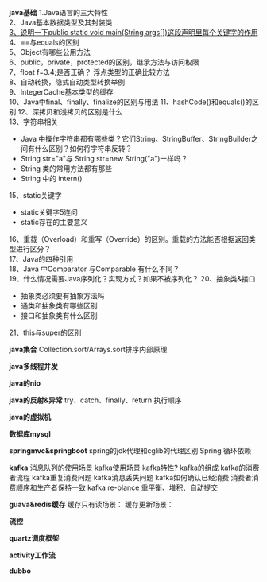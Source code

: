 **java基础**
1.Java语言的三大特性  
2、Java基本数据类型及其封装类    
[3、说明一下public static void main(String args[])这段声明里每个关键字的作用](Java/P_A_JAVA基础/A_Java基础.md)  
4、==与equals的区别  
5、Object有哪些公用方法   
6、public，private，protected的区别，继承方法与访问权限  
7、float f=3.4;是否正确？ 浮点类型的正确比较方法     
8、自动转换，隐式自动类型转换举例   
9、IntegerCache基本类型的缓存  
10、Java中final、finally、finalize的区别与用法
11、hashCode()和equals()的区别
12、深拷贝和浅拷贝的区别是什么  
13、字符串相关  

- Java 中操作字符串都有哪些类？它们String、StringBuffer、StringBuilder之间有什么区别？如何将字符串反转？ 
- String str="a"与 String str=new String("a")一样吗？  
- String 类的常用方法都有那些 
- String 中的 intern()

15、static关键字

- static关键字5连问  
- static存在的主要意义  

16、重载（Overload）和重写（Override）的区别。重载的方法能否根据返回类型进行区分？  
17、Java的四种引用  
18、Java 中Comparator 与Comparable 有什么不同？  
19、什么情况需要Java序列化？实现方式？如果不被序列化？
20、抽象类&接口

- 抽象类必须要有抽象方法吗
- 通类和抽象类有哪些区别
- 接口和抽象类有什么区别

21、this与super的区别

**java集合**
Collection.sort/Arrays.sort排序内部原理


**java多线程并发**

**java的nio**


**java的反射&异常**
try、catch、finally、return 执行顺序


**java的虚拟机**


**数据库mysql**


**springmvc&springboot**
spring的jdk代理和cglib的代理区别
Spring 循环依赖


**kafka**
消息队列的使用场景
kafka使用场景
kafka特性?
kafka的组成
kafka的消费者流程
kafka重复消费问题
kafka消息丢失问题
kafka如何确认已经消费
消费者消费顺序和生产者保持一致
kafka re-blance 重平衡、堆积、自动提交


**guava&redis缓存**
缓存只有读场景：
缓存更新场景：



**流控**


**quartz调度框架**



**activity工作流**


**dubbo**





